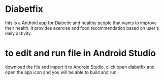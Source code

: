 # Diabetfix
this is a Android app for Diabetic and healthy people that wants to improve their health. It provides exercise and food recommendation based on user's daily activity.

# to edit and run file in Android Studio
download the file and import it to Android Studio, click open diabetfix and open the app icon and you will be able to build and run.

